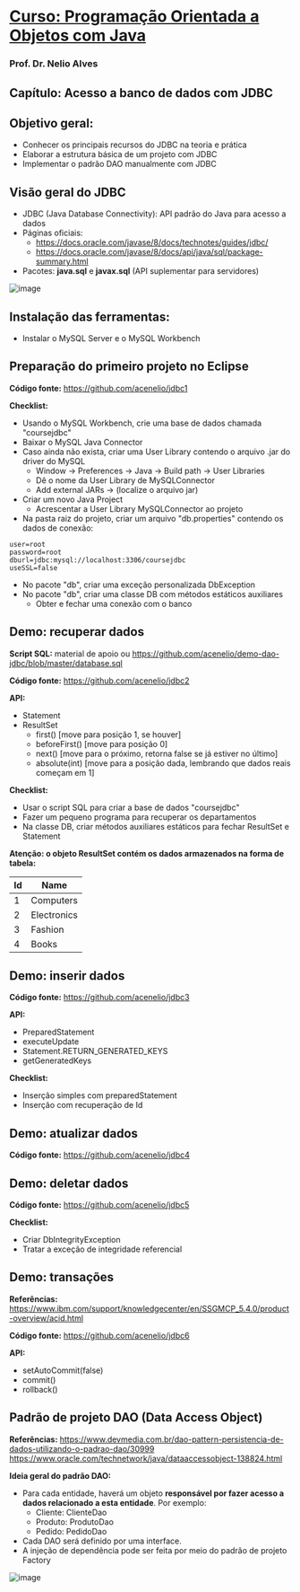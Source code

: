 # [Curso: Programação Orientada a Objetos com Java](https://www.udemy.com/course/java-curso-completo)

### Prof. Dr. Nelio Alves

## Capítulo: Acesso a banco de dados com JDBC

## Objetivo geral:

- Conhecer os principais recursos do JDBC na teoria e prática
- Elaborar a estrutura básica de um projeto com JDBC
- Implementar o padrão DAO manualmente com JDBC

## Visão geral do JDBC

- JDBC (Java Database Connectivity): API padrão do Java para acesso a dados
- Páginas oficiais:
  - https://docs.oracle.com/javase/8/docs/technotes/guides/jdbc/
  - https://docs.oracle.com/javase/8/docs/api/java/sql/package-summary.html
- Pacotes: **java.sql** e **javax.sql** (API suplementar para servidores)

![image](https://user-images.githubusercontent.com/56324728/90773284-0ac35280-e2cc-11ea-84d0-273932623bc9.png)

## Instalação das ferramentas:

- Instalar o MySQL Server e o MySQL Workbench

## Preparação do primeiro projeto no Eclipse

**Código fonte:** https://github.com/acenelio/jdbc1

**Checklist:**
- Usando o MySQL Workbench, crie uma base de dados chamada "coursejdbc"
- Baixar o MySQL Java Connector
- Caso ainda não exista, criar uma User Library contendo o arquivo .jar do driver do MySQL
  - Window -> Preferences -> Java -> Build path -> User Libraries
  - Dê o nome da User Library de MySQLConnector
  - Add external JARs -> (localize o arquivo jar)
- Criar um novo Java Project
  - Acrescentar a User Library MySQLConnector ao projeto
- Na pasta raiz do projeto, criar um arquivo "db.properties" contendo os dados de conexão:

```
user=root
password=root
dburl=jdbc:mysql://localhost:3306/coursejdbc
useSSL=false
```

- No pacote "db", criar uma exceção personalizada DbException
- No pacote "db", criar uma classe DB com métodos estáticos auxiliares
  - Obter e fechar uma conexão com o banco
  
## Demo: recuperar dados

**Script SQL:** material de apoio ou https://github.com/acenelio/demo-dao-jdbc/blob/master/database.sql

**Código fonte:** https://github.com/acenelio/jdbc2

**API:**
- Statement
- ResultSet
  - first() [move para posição 1, se houver]
  - beforeFirst() [move para posição 0]
  - next() [move para o próximo, retorna false se já estiver no último]
  - absolute(int) [move para a posição dada, lembrando que dados reais começam em 1]
  
**Checklist:**
- Usar o script SQL para criar a base de dados "coursejdbc"
- Fazer um pequeno programa para recuperar os departamentos
- Na classe DB, criar métodos auxiliares estáticos para fechar ResultSet e Statement
  
**Atenção: o objeto ResultSet contém os
dados armazenados na forma de tabela:**

| Id | Name         |
|--- | ---          |
| 1  | Computers    |
| 2  | Electronics  |
| 3  | Fashion      |
| 4  | Books        |

## Demo: inserir dados

**Código fonte:** https://github.com/acenelio/jdbc3

**API:**
- PreparedStatement
- executeUpdate
- Statement.RETURN_GENERATED_KEYS
- getGeneratedKeys

**Checklist:**
- Inserção simples com preparedStatement
- Inserção com recuperação de Id

## Demo: atualizar dados

**Código fonte:** https://github.com/acenelio/jdbc4

## Demo: deletar dados

**Código fonte:** https://github.com/acenelio/jdbc5

**Checklist:**
- Criar DbIntegrityException
- Tratar a exceção de integridade referencial

## Demo: transações

**Referências:** https://www.ibm.com/support/knowledgecenter/en/SSGMCP_5.4.0/product-overview/acid.html

**Código fonte:** https://github.com/acenelio/jdbc6

**API:**
- setAutoCommit(false)
- commit()
- rollback()

## Padrão de projeto DAO (Data Access Object)

**Referências:**
https://www.devmedia.com.br/dao-pattern-persistencia-de-dados-utilizando-o-padrao-dao/30999
https://www.oracle.com/technetwork/java/dataaccessobject-138824.html

**Ideia geral do padrão DAO:**
- Para cada entidade, haverá um objeto **responsável por fazer acesso a dados relacionado a esta
entidade**. Por exemplo:
  - Cliente: ClienteDao
  - Produto: ProdutoDao
  - Pedido: PedidoDao
- Cada DAO será definido por uma interface.
- A injeção de dependência pode ser feita por meio do padrão de projeto Factory

![image](https://user-images.githubusercontent.com/56324728/90800594-40c3ff00-e2eb-11ea-84ab-f23f8f381da9.png)


